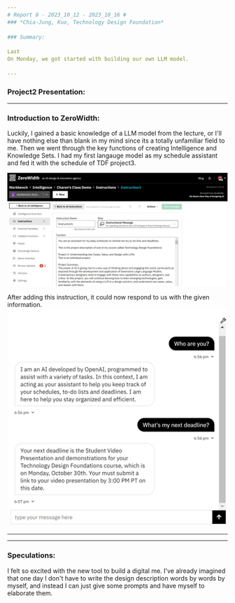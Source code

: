 ```yaml
---
# Report 8 - 2023_10_12 - 2023_10_16 #
### *Chia-Jung, Kuo, Technology Design Foundation*

### Summary:

Last
On Monday, we got started with building our own LLM model. 

---
```


### Project2 Presentation:


---

### Introduction to ZeroWidth:
Luckily, I gained a basic knowledge of a LLM model from the lecture, or I'll have nothing else than blank in my mind since its a totally unfamiliar field to me. Then we went through the key functions of creating Intelligence and Knowledge Sets. 
I had my first langauge model as my schedule assistant and fed it with the schedule of TDF project3.

![Assigning the role of the model](https://github.com/Berkeley-MDes/tdf-fa23-chiajungkuo/blob/main/weekly-reports/report9/2023_10_23_zerowidth-1.jpg)

After adding this instruction, it could now respond to us with the given information. 
![First talk with my assistant](https://github.com/Berkeley-MDes/tdf-fa23-chiajungkuo/blob/main/weekly-reports/report9/2023_10_23_zerowidth-2.jpg)

---


---

### Speculations:
I felt so excited with the new tool to build a digital me. I've already imagined that one day I don't have to write the design description words by words by myself, and instead I can just give some prompts and have myself to elaborate them. 
